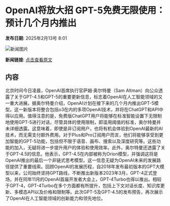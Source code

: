 # OpenAI将放大招 GPT-5免费无限使用：预计几个月内推出

**发布日期**: 2025年2月13号 8:01

![新闻图片](https://pic.chinaz.com/picmap/thumb/202302112107341554_1.jpg)

**新闻链接**: [点击查看原文](https://www.aibase.com/zh/news/15312)

## 内容

北京时间今日凌晨，OpenAI首席执行官萨姆·奥尔特曼（Sam Altman）向公众透露了关于GPT-4.5和GPT-5的重要更新信息，标志着OpenAI在人工智能领域的又一重大进展。据奥尔特曼介绍，OpenAI计划在接下来的几个月内推出GPT-5模型。这一新版本将整合包括o3在内的多项OpenAI技术，并将在ChatGPT和API中得以应用。值得注意的是，免费版ChatGPT用户将能够在标准智能设置下无限制地使用GPT-5进行对话，尽管具体的使用限制，即滥用阈值的标准，奥尔特曼并未详细透露。这意味着，即使是非订阅用户，也将有机会体验到OpenAI最新的AI技术，而无需支付额外费用。对于Plus和Pro订阅用户而言，他们将能够享受到更加智能的GPT-5功能，包括但不限于语音、画布、搜索以及深度研究等。这些功能的加入，无疑将进一步提升用户的体验和使用效率。此外，奥尔特曼还透露了关于GPT-4.5的信息。他表示，GPT-4.5在内部被称为Orion模型，并强调这将是OpenAI推出的最后一个非链式思考模型。这一信息无疑为OpenAI未来的发展路径提供了重要线索。回顾OpenAI的发展历程，自2018年发布最初版本的GPT大模型以来，公司始终坚持GPT路线，不断推出新版本2023年3月，GPT-4正式登场，并在同年11月的OpenAI首届开发者大会上，GPT-4Turbo也得以推出。相较于GPT-4，GPT-4Turbo在多个方面都有所提升，包括上下文对话长度、知识库更新、多模态API以及价格和限制等。此次GPT-5及GPT-4.5的发布预告，再次展示了OpenAI在人工智能领域的创新能力和领先地位。
